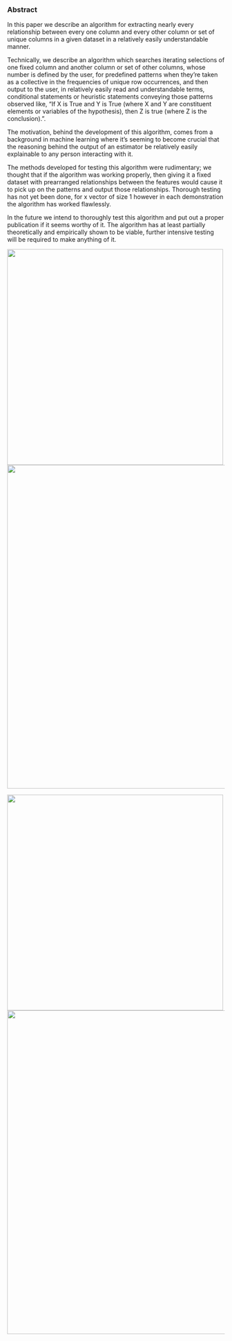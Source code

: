### Abstract

In this paper we describe an algorithm for extracting nearly every
relationship between every one column and every other column or
set of unique columns in a given dataset in a relatively easily
understandable manner.

Technically, we describe an algorithm which searches iterating
selections of one fixed column and another column or set of other
columns, whose number is defined by the user, for predefined
patterns when they’re taken as a collective in the frequencies of
unique row occurrences, and then output to the user, in relatively
easily read and understandable terms, conditional statements or
heuristic statements conveying those patterns observed like, “If X
is True and Y is True (where X and Y are constituent elements or
variables of the hypothesis), then Z is true (where Z is the
conclusion).”.

The motivation, behind the development of this algorithm, comes
from a background in machine learning where it’s seeming to
become crucial that the reasoning behind the output of an
estimator be relatively easily explainable to any person interacting
with it.

The methods developed for testing this algorithm were
rudimentary; we thought that if the algorithm was working
properly, then giving it a fixed dataset with prearranged
relationships between the features would cause it to pick up on the
patterns and output those relationships.
Thorough testing has not yet been done, for x vector of size 1
however in each demonstration the algorithm has worked
flawlessly.

In the future we intend to thoroughly test this algorithm and put
out a proper publication if it seems worthy of it.
The algorithm has at least partially theoretically and empirically
shown to be viable, further intensive testing will be required to
make anything of it.

<img width=500 align="center" alt="" src="https://github.com/user-attachments/assets/1bcd57bb-36e0-463f-820d-85960e7649a5"></img>
<img width=750 align="center" alt="" src="https://github.com/user-attachments/assets/e19c38ba-2270-4472-bd00-bc325d928c7d"></img>

<img width=500 align="center" alt="" src="https://github.com/user-attachments/assets/48fac317-a7ef-49b5-b305-0def6abf7637"></img>
<img width=750 align="center" alt="" src="https://github.com/user-attachments/assets/4a010d4a-ee68-4c40-a53a-fc6c8c1f5ef5"></img>

